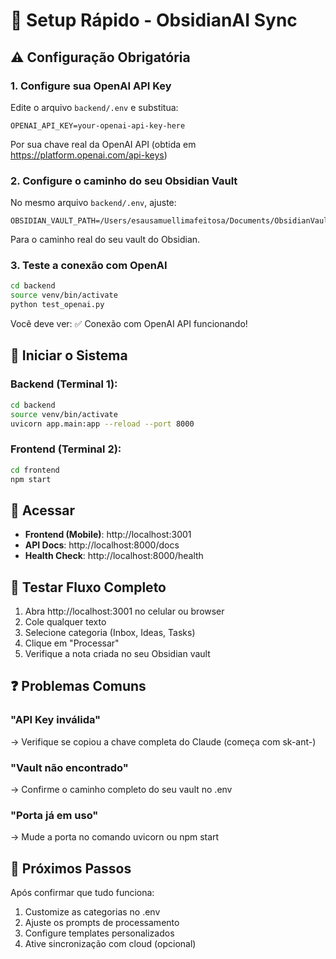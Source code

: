 # 🚀 Setup Rápido - ObsidianAI Sync

## ⚠️ Configuração Obrigatória

### 1. Configure sua OpenAI API Key

Edite o arquivo `backend/.env` e substitua:
```
OPENAI_API_KEY=your-openai-api-key-here
```

Por sua chave real da OpenAI API (obtida em https://platform.openai.com/api-keys)

### 2. Configure o caminho do seu Obsidian Vault

No mesmo arquivo `backend/.env`, ajuste:
```
OBSIDIAN_VAULT_PATH=/Users/esausamuellimafeitosa/Documents/ObsidianVault
```

Para o caminho real do seu vault do Obsidian.

### 3. Teste a conexão com OpenAI

```bash
cd backend
source venv/bin/activate
python test_openai.py
```

Você deve ver: ✅ Conexão com OpenAI API funcionando!

## 🎯 Iniciar o Sistema

### Backend (Terminal 1):
```bash
cd backend
source venv/bin/activate
uvicorn app.main:app --reload --port 8000
```

### Frontend (Terminal 2):
```bash
cd frontend
npm start
```

## 📱 Acessar

- **Frontend (Mobile)**: http://localhost:3001
- **API Docs**: http://localhost:8000/docs
- **Health Check**: http://localhost:8000/health

## 🧪 Testar Fluxo Completo

1. Abra http://localhost:3001 no celular ou browser
2. Cole qualquer texto
3. Selecione categoria (Inbox, Ideas, Tasks)
4. Clique em "Processar"
5. Verifique a nota criada no seu Obsidian vault

## ❓ Problemas Comuns

### "API Key inválida"
→ Verifique se copiou a chave completa do Claude (começa com sk-ant-)

### "Vault não encontrado"
→ Confirme o caminho completo do seu vault no .env

### "Porta já em uso"
→ Mude a porta no comando uvicorn ou npm start

## 📝 Próximos Passos

Após confirmar que tudo funciona:
1. Customize as categorias no .env
2. Ajuste os prompts de processamento
3. Configure templates personalizados
4. Ative sincronização com cloud (opcional)
